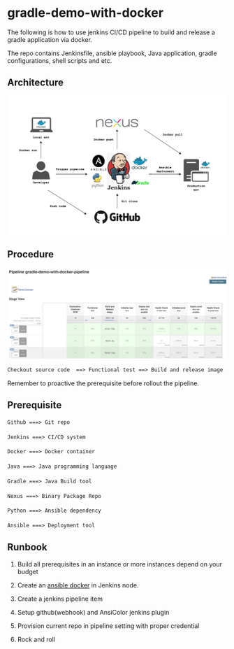# gradle-demo-with-docker

The following is how to use jenkins CI/CD pipeline to build and release a gradle application via docker.

The repo contains Jenkinsfile, ansible playbook, Java application, gradle configurations, shell scripts and etc.

## Architecture

![Gradle-demo-with-docker architecture](./docs/Gradle-demo-with-docker.png)

## Procedure

![Pipeline steps](./docs/pipeline.png)

```txt
Checkout source code  ==> Functional test ==> Build and release image  ==> Initialize test env ==> Deploy test env via ansible ==> Health Check in test env ==> Initialize prod env ==> Deploy prod env via ansible ==> Health Check in prod env
```

Remember to proactive the prerequisite before rollout the pipeline.

## Prerequisite

```txt
Github ===> Git repo

Jenkins ===> CI/CD system

Docker ===> Docker container

Java ===> Java programming language

Gradle ===> Java Build tool

Nexus ===> Binary Package Repo

Python ===> Ansible dependency

Ansible ===> Deployment tool
```

## Runbook

1. Build all prerequisites in an instance or more instances depend on your budget

2. Create an [ansible docker](https://github.com/showerlee/gradle-demo-with-docker/tree/master/ansible) in Jenkins node.

3. Create a jenkins pipeline item

4. Setup github(webhook) and AnsiColor jenkins plugin

5. Provision current repo in pipeline setting with proper credential

6. Rock and roll
